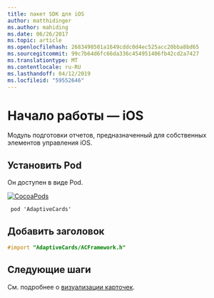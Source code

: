```yaml
---
title: пакет SDK для iOS
author: matthidinger
ms.author: mahiding
ms.date: 06/26/2017
ms.topic: article
ms.openlocfilehash: 2683498501a1649cddc0d4ec525acc20bba8bd65
ms.sourcegitcommit: 99c7b64d6fc66da336c454951406fb42cd2a7427
ms.translationtype: MT
ms.contentlocale: ru-RU
ms.lasthandoff: 04/12/2019
ms.locfileid: "59552646"
---
```

# <a name="getting-started---ios"></a>Начало работы — iOS

Модуль подготовки отчетов, предназначенный для собственных элементов управления iOS.

## <a name="install-pod"></a>Установить Pod

Он доступен в виде Pod.

[![CocoaPods](https://img.shields.io/cocoapods/v/AdaptiveCards.svg)](https://cocoapods.org/pods/AdaptiveCards)

```console
 pod 'AdaptiveCards'
```

## <a name="add-header"></a>Добавить заголовок

```objective-c
#import "AdaptiveCards/ACFramework.h"
```

## <a name="next-steps"></a>Следующие шаги

См. подробнее о [визуализации карточек](render-a-card.md).